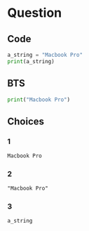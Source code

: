 # Question

## Code

```python
a_string = "Macbook Pro"
print(a_string)
```

## BTS

```python
print("Macbook Pro")
```

## Choices

### 1

```txt
Macbook Pro
```

### 2

```txt
"Macbook Pro"
```

### 3

```txt
a_string
```
